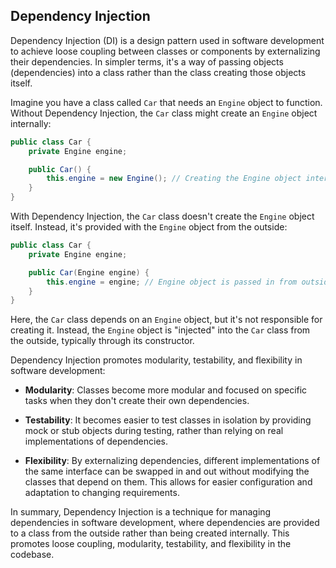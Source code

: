 ## Dependency Injection

Dependency Injection (DI) is a design pattern used in software development to achieve loose coupling between classes or components by externalizing their dependencies. In simpler terms, it's a way of passing objects (dependencies) into a class rather than the class creating those objects itself.

Imagine you have a class called `Car` that needs an `Engine` object to function. Without Dependency Injection, the `Car` class might create an `Engine` object internally:

```java
public class Car {
    private Engine engine;

    public Car() {
        this.engine = new Engine(); // Creating the Engine object internally
    }
}
```

With Dependency Injection, the `Car` class doesn't create the `Engine` object itself. Instead, it's provided with the `Engine` object from the outside:

```java
public class Car {
    private Engine engine;

    public Car(Engine engine) {
        this.engine = engine; // Engine object is passed in from outside
    }
}
```

Here, the `Car` class depends on an `Engine` object, but it's not responsible for creating it. Instead, the `Engine` object is "injected" into the `Car` class from the outside, typically through its constructor.

Dependency Injection promotes modularity, testability, and flexibility in software development:

- **Modularity**: Classes become more modular and focused on specific tasks when they don't create their own dependencies.
  
- **Testability**: It becomes easier to test classes in isolation by providing mock or stub objects during testing, rather than relying on real implementations of dependencies.
  
- **Flexibility**: By externalizing dependencies, different implementations of the same interface can be swapped in and out without modifying the classes that depend on them. This allows for easier configuration and adaptation to changing requirements.

In summary, Dependency Injection is a technique for managing dependencies in software development, where dependencies are provided to a class from the outside rather than being created internally. This promotes loose coupling, modularity, testability, and flexibility in the codebase.